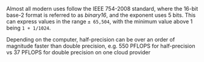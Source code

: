 

Almost all modern uses follow the IEEE 754-2008 standard, where the 16-bit base-2 format is referred to as *binary16*, and the exponent uses 5 bits. This can express values in the range `± 65,504`, with the minimum value above 1 being `1 + 1/1024`.

Depending on the computer, half-precision can be over an order of magnitude faster than double precision, e.g. 550 PFLOPS for half-precision vs 37 PFLOPS for double precision on one cloud provider

